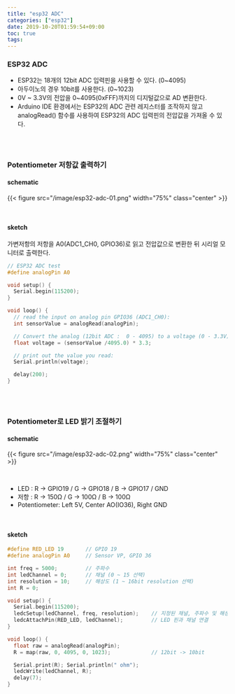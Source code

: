 ```yaml
---
title: "esp32 ADC"
categories: ["esp32"]
date: 2019-10-20T01:59:54+09:00
toc: true
tags:
---
```


### ESP32 ADC

*   ESP32는 18개의 12bit ADC 입력핀을 사용할 수 있다. (0~4095)
*   아두이노의 경우 10bit를 사용한다. (0~1023)
*   0V ~ 3.3V의 전압을 0~4095(0xFFF)까지의 디지털값으로 AD 변환한다.
*   Arduino IDE 환경에서는 ESP32의 ADC 관련 레지스터를 조작하지 않고 analogRead() 함수를 사용하여 ESP32의 ADC 입력핀의 전압값을 가져올 수 있다. 

<br>

<br>

### Potentiometer 저항값 출력하기

#### schematic

{{< figure src="/image/esp32-adc-01.png" width="75%" class="center" >}}

<br>

#### sketch
가변저항의 저항을 A0(ADC1_CH0, GPIO36)로 읽고 전압값으로 변환한 뒤 시리얼 모니터로 출력한다.
```C
// ESP32 ADC test
#define analogPin A0

void setup() {
  Serial.begin(115200);
} 

void loop() {
  // read the input on analog pin GPIO36 (ADC1_CH0):
  int sensorValue = analogRead(analogPin);

  // Convert the analog (12bit ADC :  0 - 4095) to a voltage (0 - 3.3V):
  float voltage = (sensorValue /4095.0) * 3.3;

  // print out the value you read:
  Serial.println(voltage);

  delay(200);
}
```

<br>

<br>

### Potentiometer로 LED 밝기 조절하기

#### schematic

{{< figure src="/image/esp32-adc-02.png" width="75%" class="center" >}}

<br>

*   LED : R → GPIO19 / G → GPIO18 / B → GPIO17 / GND
*   저항 : R → 150Ω / G → 100Ω / B → 100Ω
*   Potentiometer: Left 5V, Center AO(IO36), Right GND

<br>

#### sketch
```C
#define RED_LED 19       // GPIO 19
#define analogPin A0     // Sensor VP, GPIO 36

int freq = 5000;         // 주파수
int ledChannel = 0;      // 채널 (0 ~ 15 선택)
int resolution = 10;     // 해상도 (1 ~ 16bit resolution 선택)
int R = 0;

void setup() {
  Serial.begin(115200);
  ledcSetup(ledChannel, freq, resolution);    // 지정된 채널, 주파수 및 해상도 설정
  ledcAttachPin(RED_LED, ledChannel);         // LED 핀과 채널 연결
}

void loop() {
  float raw = analogRead(analogPin);
  R = map(raw, 0, 4095, 0, 1023);             // 12bit -> 10bit

  Serial.print(R); Serial.println(" ohm");
  ledcWrite(ledChannel, R);
  delay(7);
}
```

